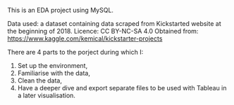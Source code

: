 This is an EDA project using MySQL. 

Data used: a dataset containing data scraped from Kickstarted website at the beginning of 2018.
Licence: CC BY-NC-SA 4.0
Obtained from: https://www.kaggle.com/kemical/kickstarter-projects

There are 4 parts to the porject during which I:

1. Set up the environment,
2. Familiarise with the data,
3. Clean the data,
4. Have a deeper dive and export separate files to be used with Tableau in a later visualisation.

